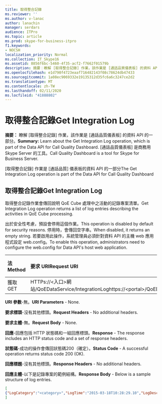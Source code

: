 ```yaml
---
title: 取得整合記錄
ms.reviewer: ''
ms.author: v-lanac
author: lanachin
manager: serdars
audience: ITPro
ms.topic: article
ms.prod: skype-for-business-itpro
f1.keywords:
- NOCSH
localization_priority: Normal
ms.collection: IT_Skype16
ms.assetid: 8856f6bc-5460-4f35-acf2-f7662f01579b
description: 摘要：瞭解 [取得整合記錄] 作業，該作業是 [通話品質儀表板] 的資料 API 的一部分。 [通話品質儀表板] 是商務用 Skype Server 的工具。
ms.openlocfilehash: e1d790f4723eaaf716482143f08c78624db47433
ms.sourcegitcommit: 1a08ec9069332e19135312d35fc6a6c3247ce2d2
ms.translationtype: MT
ms.contentlocale: zh-TW
ms.lasthandoff: 02/11/2020
ms.locfileid: "41888802"
---
```

# <a name="get-integration-log"></a><span data-ttu-id="b0e7c-104">取得整合記錄</span><span class="sxs-lookup"><span data-stu-id="b0e7c-104">Get Integration Log</span></span>
 
<span data-ttu-id="b0e7c-105">**摘要：** 瞭解 [取得整合記錄] 作業，該作業是 [通話品質儀表板] 的資料 API 的一部分。</span><span class="sxs-lookup"><span data-stu-id="b0e7c-105">**Summary:** Learn about the Get Integration Log operation, which is part of the Data API for Call Quality Dashboard.</span></span> <span data-ttu-id="b0e7c-106">[通話品質儀表板] 是商務用 Skype Server 的工具。</span><span class="sxs-lookup"><span data-stu-id="b0e7c-106">Call Quality Dashboard is a tool for Skype for Business Server.</span></span>
  
<span data-ttu-id="b0e7c-107">[取得整合記錄] 作業是 [通話品質] 儀表板的資料 API 的一部分</span><span class="sxs-lookup"><span data-stu-id="b0e7c-107">The Get Integration Log operation is part of the Data API for Call Quality Dashboard</span></span>
  
## <a name="get-integration-log"></a><span data-ttu-id="b0e7c-108">取得整合記錄</span><span class="sxs-lookup"><span data-stu-id="b0e7c-108">Get Integration Log</span></span>

<span data-ttu-id="b0e7c-109">取得整合記錄作業會傳回說明 QoE Cube 處理中之活動的記錄專案清單。</span><span class="sxs-lookup"><span data-stu-id="b0e7c-109">Get Integration Log operation returns a list of log entries describing the activities in QoE Cube processing.</span></span>
  
<span data-ttu-id="b0e7c-110">出於安全性考慮，預設會停用這個作業。</span><span class="sxs-lookup"><span data-stu-id="b0e7c-110">This operation is disabled by default for security reasons.</span></span> <span data-ttu-id="b0e7c-111">停用時，會傳回空字串。</span><span class="sxs-lookup"><span data-stu-id="b0e7c-111">When disabled, it returns an empty string.</span></span> <span data-ttu-id="b0e7c-112">若要啟用此操作，系統管理員必須針對資料 API 的主機 web 應用程式設定 web.config。</span><span class="sxs-lookup"><span data-stu-id="b0e7c-112">To enable this operation, administrators need to configure the web.config for Data API's host web application.</span></span>
  

|<span data-ttu-id="b0e7c-113">法</span><span class="sxs-lookup"><span data-stu-id="b0e7c-113">Method</span></span>|<span data-ttu-id="b0e7c-114">**要求 URI**</span><span class="sxs-lookup"><span data-stu-id="b0e7c-114">**Request URI**</span></span>|<span data-ttu-id="b0e7c-115">**HTTP 版本**</span><span class="sxs-lookup"><span data-stu-id="b0e7c-115">**HTTP Version**</span></span>|
|:-----|:-----|:-----|
|<span data-ttu-id="b0e7c-116">獲取</span><span class="sxs-lookup"><span data-stu-id="b0e7c-116">GET</span></span>  <br/> |<span data-ttu-id="b0e7c-117">HTTPs://\<入口\>網站/QoEDataService/IntegrationLog</span><span class="sxs-lookup"><span data-stu-id="b0e7c-117">https://\<portal\>/QoEDataService/IntegrationLog</span></span>  <br/> |<span data-ttu-id="b0e7c-118">HTTP/1。1</span><span class="sxs-lookup"><span data-stu-id="b0e7c-118">HTTP/1.1</span></span>  <br/> |
   
 <span data-ttu-id="b0e7c-119">**URI 參數**-無。</span><span class="sxs-lookup"><span data-stu-id="b0e7c-119">**URI Parameters** - None.</span></span>
  
 <span data-ttu-id="b0e7c-120">**要求標頭**-沒有其他標頭。</span><span class="sxs-lookup"><span data-stu-id="b0e7c-120">**Request Headers** - No additional headers.</span></span>
  
 <span data-ttu-id="b0e7c-121">**要求主體**-無。</span><span class="sxs-lookup"><span data-stu-id="b0e7c-121">**Request Body** - None.</span></span>
  
 <span data-ttu-id="b0e7c-122">**回應**-回應包括 HTTP 狀態碼和一組回應標頭。</span><span class="sxs-lookup"><span data-stu-id="b0e7c-122">**Response** - The response includes an HTTP status code and a set of response headers.</span></span>
  
 <span data-ttu-id="b0e7c-123">**狀態碼**-成功的操作會傳回狀態碼200（確定）。</span><span class="sxs-lookup"><span data-stu-id="b0e7c-123">**Status Code** - A successful operation returns status code 200 (OK).</span></span>
  
 <span data-ttu-id="b0e7c-124">**回應標題**-沒有其他標頭。</span><span class="sxs-lookup"><span data-stu-id="b0e7c-124">**Response Headers** - No additional headers.</span></span>
  
 <span data-ttu-id="b0e7c-125">**回應主體**-以下是記錄專案的範例結構。</span><span class="sxs-lookup"><span data-stu-id="b0e7c-125">**Response Body** - Below is a sample structure of log entries.</span></span>
  
```json
[
{"LogCategory":"<category>","LogTime":"2015-03-18T10:28:29.10","LogDescription":"<log description>"}
]
```


